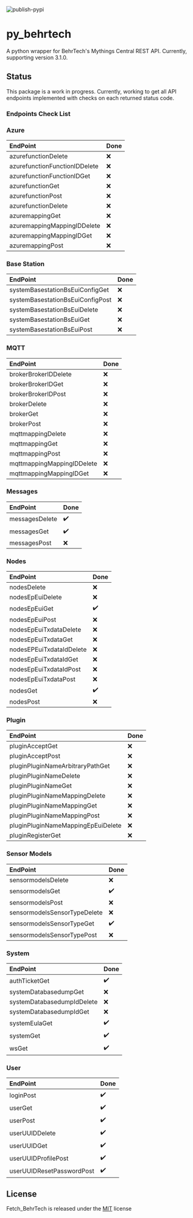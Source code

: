 
![publish-pypi](https://github.com/matthewashley1/Fetch_BehrTech/workflows/publish-pypi/badge.svg)

# py_behrtech

A python wrapper for BehrTech's Mythings Central REST API. Currently, supporting version 3.1.0.

## Status

This package is a work in progress. Currently, working to get all API endpoints implemented with checks on each returned status code.

### Endpoints Check List

### Azure
EndPoint | Done
:--- | :---
azurefunctionDelete | :x:
azurefunctionFunctionIDDelete | :x:
azurefunctionFunctionIDGet | :x:
azurefunctionGet | :x:
azurefunctionPost | :x:
azurefunctionDelete | :x:
azuremappingGet | :x:
azuremappingMappingIDDelete | :x:
azuremappingMappingIDGet | :x:
azuremappingPost | :x:

### Base Station
EndPoint | Done
:--- | :---
systemBasestationBsEuiConfigGet | :x:
systemBasestationBsEuiConfigPost | :x:
systemBasestationBsEuiDelete | :x:
systemBasestationBsEuiGet | :x:
systemBasestationBsEuiPost | :x:

### MQTT
EndPoint | Done
:--- | :---
brokerBrokerIDDelete | :x:
brokerBrokerIDGet | :x:
brokerBrokerIDPost | :x:
brokerDelete | :x:
brokerGet | :x:
brokerPost | :x:
mqttmappingDelete | :x:
mqttmappingGet | :x:
mqttmappingPost | :x:
mqttmappingMappingIDDelete | :x:
mqttmappingMappingIDGet | :x:

### Messages
EndPoint | Done
:--- | :---
messagesDelete | :heavy_check_mark:
messagesGet | :heavy_check_mark:
messagesPost | :x:

### Nodes
EndPoint | Done
:--- | :---
nodesDelete | :x:
nodesEpEuiDelete | :x:
nodesEpEuiGet | :heavy_check_mark:
nodesEpEuiPost | :x:
nodesEpEuiTxdataDelete | :x:
nodesEpEuiTxdataGet | :x:
nodesEPEuiTxdataIdDelete | :x:
nodesEpEuiTxdataIdGet | :x:
nodesEpEuiTxdataIdPost   | :x:
nodesEpEuiTxdataPost | :x:
nodesGet | :heavy_check_mark:
nodesPost | :x:

### Plugin
EndPoint | Done
:--- | :---
pluginAcceptGet | :x:
pluginAcceptPost | :x:
pluginPluginNameArbitraryPathGet | :x:
pluginPluginNameDelete | :x:
pluginPluginNameGet | :x:
pluginPluginNameMappingDelete | :x:
pluginPluginNameMappingGet | :x:
pluginPluginNameMappingPost | :x:
pluginPluginNameMappingEpEuiDelete | :x:
pluginRegisterGet | :x:

### Sensor Models
EndPoint | Done
:--- | :---
sensormodelsDelete | :x:
sensormodelsGet | :heavy_check_mark:
sensormodelsPost | :x:
sensormodelsSensorTypeDelete | :x:
sensormodelsSensorTypeGet | :heavy_check_mark:
sensormodelsSensorTypePost | :x:

### System
EndPoint | Done
:--- | :---
authTicketGet | :heavy_check_mark:
systemDatabasedumpGet | :x:
systemDatabasedumpIdDelete | :x:
systemDatabasedumpIdGet | :x:
systemEulaGet | :heavy_check_mark:
systemGet | :heavy_check_mark:
wsGet | :heavy_check_mark:
 
### User
EndPoint | Done
:--- | :---
loginPost | :heavy_check_mark:
userGet | :heavy_check_mark:
userPost | :heavy_check_mark:
userUUIDDelete | :heavy_check_mark:
userUUIDGet | :heavy_check_mark:
userUUIDProfilePost | :heavy_check_mark:
userUUIDResetPasswordPost | :heavy_check_mark:
 
## License

Fetch_BehrTech is released under the [MIT](https://opensource.org/licenses/MIT) license
